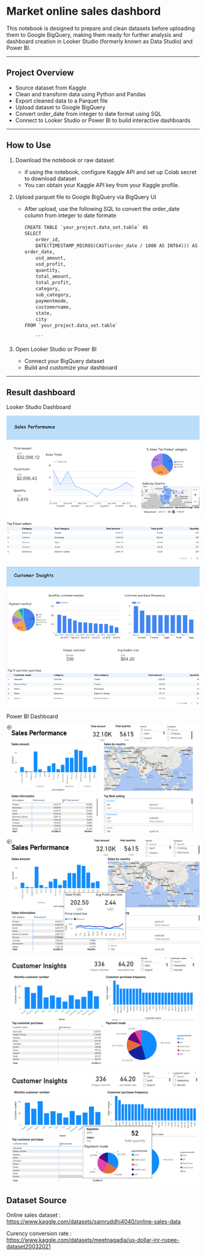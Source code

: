 # Market online sales dashbord
This notebook is designed to prepare and clean datasets before uploading them to Google BigQuery, making them ready for further analysis and dashboard creation in Looker Studio (formerly known as Data Studio) and Power BI.

---

## Project Overview

- Source dataset from Kaggle 
- Clean and transform data using Python and Pandas
- Export cleaned data to a Parquet file
- Upload dataset to Google BigQuery
- Convert order_date from integer to date format using SQL
- Connect to Looker Studio or Power BI to build interactive dashboards

---

## How to Use

 1. Download the notebook or raw dataset 
    - if using the notebook, configure Kaggle API and set up Colab secret to download dataset
    - You can obtain your Kaggle API key from your Kaggle profile.
 
 2. Upload parquet file to Google BigQuery via BigQuery UI
    - After upload, use the following SQL to convert the order_date column from integer to date formate

        ```
        CREATE TABLE `your_project.data_set.table` AS
        SELECT
            order_id,
            DATE(TIMESTAMP_MICROS(CAST(order_date / 1000 AS INT64))) AS order_date,
            usd_amount,
            usd_profit,
            quantity,
            total_amount,
            total_profit,
            category,
            sub_category,
            paymentmode,
            customername,
            state,
            city
        FROM `your_project.data_set.table`

            ```
3. Open Looker Studio or Power BI
    - Connect your BigQuery dataset
    - Build and customize your dashboard

---

## Result dashboard

Looker Studio Dashboard

![Looker Dashboard1](images/sales_performance.png)
    
![Looker Dashboard2](images/Customer_Insight.png)


Power BI Dashboard

![BI Dashboard1](images/sales_performance_PowerBI_1.png)

![BI Dashboard2](images/sales_performance_PowerBI_2.png)

![BI Dashboard3](images/Customer_Insight_PBI_1.png)

![BI Dashboard4](images/Customer_Insight_PBI_2.png)
     

## Dataset Source
Online sales dataset : https://www.kaggle.com/datasets/samruddhi4040/online-sales-data

Curency conversion rate : https://www.kaggle.com/datasets/meetnagadia/us-dollar-inr-rupee-dataset20032021


